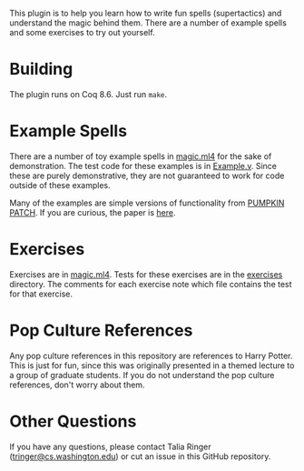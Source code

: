 This plugin is to help you learn how to write fun spells (supertactics) and understand the magic behind them.
There are a number of example spells and some exercises to try out yourself.

# Building

The plugin runs on Coq 8.6. Just run `make`.

# Example Spells

There are a number of toy example spells in [magic.ml4](/src/magic.ml4) for the sake of demonstration.
The test code for these examples is in [Example.v](/coq/Example.v). Since these are purely demonstrative,
they are not guaranteed to work for code outside of these examples.

Many of the examples are simple versions of functionality from [PUMPKIN PATCH](http://github.com/uwplse/PUMPKIN-PATCH).
If you are curious, the paper is [here](http://tlringer.github.io/pdf/pumpkinpaper.pdf).

# Exercises

Exercises are in [magic.ml4](/src/magic.ml4). Tests for these exercises are in the [exercises](/coq/exercises/) directory.
The comments for each exercise note which file contains the test for that exercise.

# Pop Culture References

Any pop culture references in this repository are references to Harry Potter. This is just for fun,
since this was originally presented in a themed lecture to a group of graduate students.
If you do not understand the pop culture references, don't worry about them.

# Other Questions

If you have any questions, please contact Talia Ringer (tringer@cs.washington.edu) or cut an issue in this 
GitHub repository.

